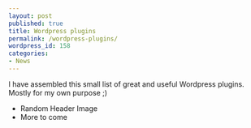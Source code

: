 ```yaml
---
layout: post
published: true
title: Wordpress plugins
permalink: /wordpress-plugins/
wordpress_id: 158
categories:
- News
---
```



I have assembled this small list of great and useful Wordpress plugins. Mostly for my own purpose ;)

<ul>
	<li>Random Header Image</li>
	<li>More to come </li>




</ul>

